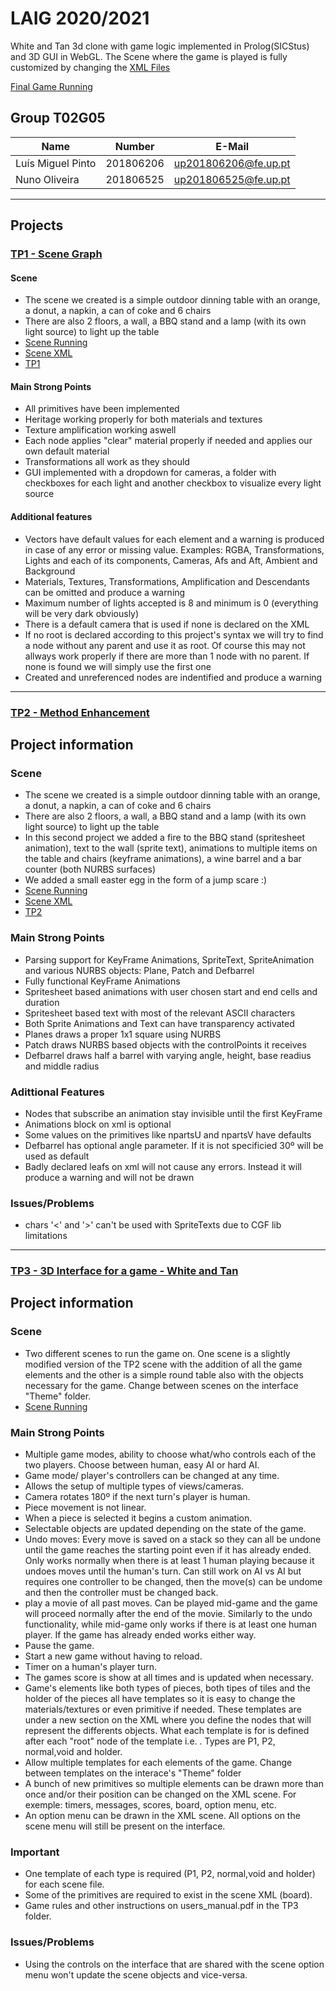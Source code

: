 # LAIG 2020/2021

White and Tan 3d clone with game logic implemented in Prolog(SICStus) and 3D GUI in WebGL.
The Scene where the game is played is fully customized by changing the [XML Files](https://github.com/rocas777/LAIG/blob/master/TP3/scenes/LAIG_TP2_T2_G05.xml)

[Final Game Running](https://web.fe.up.pt/~up201806206/laig/TP3/)


## Group T02G05
| Name                      | Number    | E-Mail               |
| ------------------------- | --------- | ------------------   |
| Luís Miguel Pinto         | 201806206 | up201806206@fe.up.pt |
| Nuno Oliveira             | 201806525 | up201806525@fe.up.pt |

----

## Projects

### [TP1 - Scene Graph](TP1)

#### Scene
  - The scene we created is a simple outdoor dinning table with an orange, a donut, a napkin, a can of coke and 6 chairs
  - There are also 2 floors, a wall, a BBQ stand and a lamp (with its own light source) to light up the table
  - [Scene Running](https://web.fe.up.pt/~up201806206/laig/TP1/)
  - [Scene XML](./TP1/scenes/envio.xml)
  - [TP1](./TP1)

#### Main Strong Points
  - All primitives have been implemented
  - Heritage working properly for both materials and textures
  - Texture amplification working aswell
  - Each node applies "clear" material properly if needed and applies our own default material
  - Transformations all work as they should
  - GUI implemented with a dropdown for cameras, a folder with checkboxes for each light and another checkbox to visualize every light source

#### Additional features
  - Vectors have default values for each element and a warning is produced in case of any error or missing value. Examples: RGBA, Transformations, Lights and each of its components, Cameras, Afs and Aft, Ambient and Background
  - Materials, Textures, Transformations, Amplification and Descendants can be omitted and produce a warning
  - Maximum number of lights accepted is 8 and minimum is 0 (everything will be very dark obviously)
  - There is a default camera that is used if none is declared on the XML
  - If no root is declared according to this project's syntax we will try to find a node without any parent and use it as root. Of course this may not allways work properly if there are more than 1 node with no parent. If none is found we will simply use the first one
  - Created and unreferenced nodes are indentified and produce a warning

-----

### [TP2 - Method Enhancement](TP2)
## Project information

### Scene
  - The scene we created is a simple outdoor dinning table with an orange, a donut, a napkin, a can of coke and 6 chairs
  - There are also 2 floors, a wall, a BBQ stand and a lamp (with its own light source) to light up the table
  - In this second project we added a fire to the BBQ stand (spritesheet animation), text to the wall (sprite text), animations to multiple items on the table and chairs (keyframe animations), a wine barrel and a bar counter (both NURBS surfaces)
  - We added a small easter egg in the form of a jump scare :)
  - [Scene Running](https://web.fe.up.pt/~up201806206/laig/TP2/)
  - [Scene XML](./TP2/scenes/LAIG_TP2_T2_G05.xml)
  - [TP2](./TP2)

### Main Strong Points
  - Parsing support for KeyFrame Animations, SpriteText, SpriteAnimation and various NURBS objects: Plane, Patch and Defbarrel
  - Fully functional KeyFrame Animations 
  - Spritesheet based animations with user chosen start and end cells and duration
  - Spritesheet based text with most of the relevant ASCII characters
  - Both Sprite Animations and Text can have transparency activated
  - Planes draws a proper 1x1 square using NURBS
  - Patch draws NURBS based objects with the controlPoints it receives
  - Defbarrel draws half a barrel with varying angle, height, base readius and middle radius

### Adittional Features
  - Nodes that subscribe an animation stay invisible until the first KeyFrame
  - Animations block on xml is optional
  - Some values on the primitives like npartsU and npartsV have defaults
  - Defbarrel has optional angle parameter. If it is not specificied 30º will be used as default
  - Badly declared leafs on xml will not cause any errors. Instead it will produce a warning and will not be drawn

### Issues/Problems
  - chars '<' and '>' can't be used with SpriteTexts due to CGF lib limitations


----

### [TP3 - 3D Interface for a game - White and Tan](TP3)
## Project information
### Scene
  - Two different scenes to run the game on. One scene is a slightly modified version of the TP2 scene with the addition of all the game elements and the other is a simple round table also with the objects necessary for the game. Change between scenes on the interface "Theme" folder.
  - [Scene Running](https://web.fe.up.pt/~up201806206/laig/TP3/)

### Main Strong Points
  - Multiple game modes, ability to choose what/who controls each of the two players. Choose between human, easy AI or hard AI.
  - Game mode/ player's controllers can be changed at any time.
  - Allows the setup of multiple types of views/cameras.
  - Camera rotates 180º if the next turn's player is human.
  - Piece movement is not linear.
  - When a piece is selected it begins a custom animation.
  - Selectable objects are updated depending on the state of the game.
  - Undo moves: Every move is saved on a stack so they can all be undone until the game reaches the starting point even if it has already ended. Only works normally when there is at least 1 human playing because it undoes moves until the human's turn. Can still work on AI vs AI but requires one controller to be changed, then the move(s) can be undome and then the controller must be changed back.
  - play a movie of all past moves. Can be played mid-game and the game will proceed normally after the end of the movie. Similarly to the undo functionality, while mid-game only works if there is at least one human player. If the game has already ended works either way.
  - Pause the game.
  - Start a new game without having to reload.
  - Timer on a human's player turn.
  - The games score is show at all times and is updated when necessary.
  - Game's elements like both types of pieces, both tipes of tiles and the holder of the pieces all have templates so it is easy to change the materials/textures or even primitive if needed. These templates are under a new section on the XML <templates> where you define the nodes that will represent the differents objects. What each template is for is defined after each "root" node of the template i.e. <node id="P2piece" type="P2">. Types are P1, P2, normal,void and holder. 
  - Allow multiple templates for each elements of the game. Change between templates on the interace's "Theme" folder
  - A bunch of new primitives so multiple elements can be drawn more than once and/or their position can be changed on the XML scene. For exemple: timers, messages, scores, board, option menu, etc.
  - An option menu can be drawn in the XML scene. All options on the scene menu will still be present on the interface.

### Important
  - One template of each type is required (P1, P2, normal,void and holder) for each scene file.
  - Some of the primitives are required to exist in the scene XML (board).
  - Game rules and other instructions on users_manual.pdf in the TP3 folder.

### Issues/Problems

- Using the controls on the interface that are shared with the scene option menu won't update the scene objects and vice-versa.


